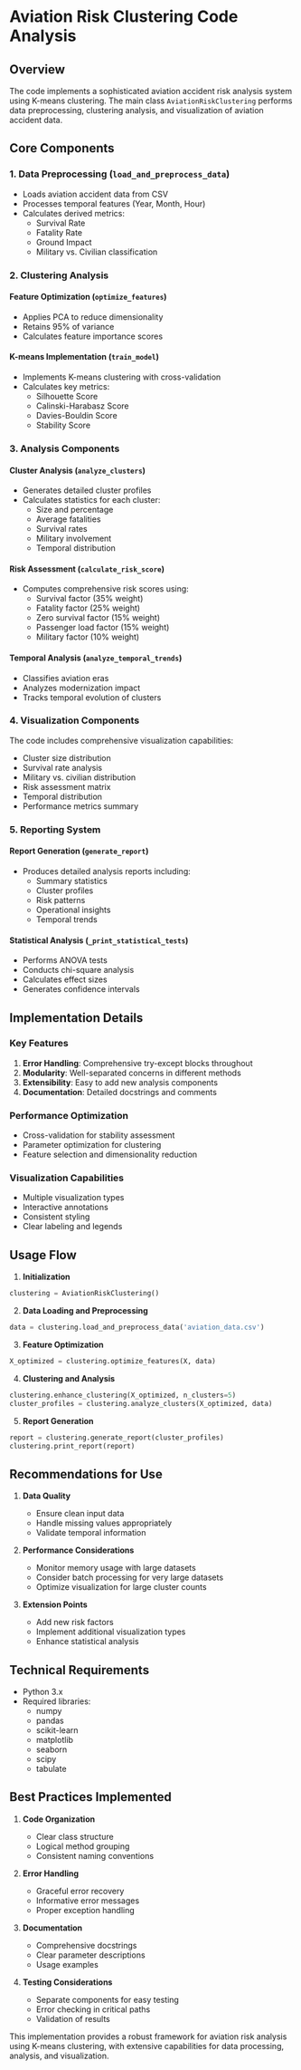 # Aviation Risk Clustering Code Analysis

## Overview
The code implements a sophisticated aviation accident risk analysis system using K-means clustering. The main class `AviationRiskClustering` performs data preprocessing, clustering analysis, and visualization of aviation accident data.

## Core Components

### 1. Data Preprocessing (`load_and_preprocess_data`)
- Loads aviation accident data from CSV
- Processes temporal features (Year, Month, Hour)
- Calculates derived metrics:
  - Survival Rate
  - Fatality Rate
  - Ground Impact
  - Military vs. Civilian classification

### 2. Clustering Analysis
#### Feature Optimization (`optimize_features`)
- Applies PCA to reduce dimensionality
- Retains 95% of variance
- Calculates feature importance scores

#### K-means Implementation (`train_model`)
- Implements K-means clustering with cross-validation
- Calculates key metrics:
  - Silhouette Score
  - Calinski-Harabasz Score
  - Davies-Bouldin Score
  - Stability Score

### 3. Analysis Components

#### Cluster Analysis (`analyze_clusters`)
- Generates detailed cluster profiles
- Calculates statistics for each cluster:
  - Size and percentage
  - Average fatalities
  - Survival rates
  - Military involvement
  - Temporal distribution

#### Risk Assessment (`calculate_risk_score`)
- Computes comprehensive risk scores using:
  - Survival factor (35% weight)
  - Fatality factor (25% weight)
  - Zero survival factor (15% weight)
  - Passenger load factor (15% weight)
  - Military factor (10% weight)

#### Temporal Analysis (`analyze_temporal_trends`)
- Classifies aviation eras
- Analyzes modernization impact
- Tracks temporal evolution of clusters

### 4. Visualization Components

The code includes comprehensive visualization capabilities:
- Cluster size distribution
- Survival rate analysis
- Military vs. civilian distribution
- Risk assessment matrix
- Temporal distribution
- Performance metrics summary

### 5. Reporting System

#### Report Generation (`generate_report`)
- Produces detailed analysis reports including:
  - Summary statistics
  - Cluster profiles
  - Risk patterns
  - Operational insights
  - Temporal trends

#### Statistical Analysis (`_print_statistical_tests`)
- Performs ANOVA tests
- Conducts chi-square analysis
- Calculates effect sizes
- Generates confidence intervals

## Implementation Details

### Key Features
1. **Error Handling**: Comprehensive try-except blocks throughout
2. **Modularity**: Well-separated concerns in different methods
3. **Extensibility**: Easy to add new analysis components
4. **Documentation**: Detailed docstrings and comments

### Performance Optimization
- Cross-validation for stability assessment
- Parameter optimization for clustering
- Feature selection and dimensionality reduction

### Visualization Capabilities
- Multiple visualization types
- Interactive annotations
- Consistent styling
- Clear labeling and legends

## Usage Flow

1. **Initialization**
```python
clustering = AviationRiskClustering()
```

2. **Data Loading and Preprocessing**
```python
data = clustering.load_and_preprocess_data('aviation_data.csv')
```

3. **Feature Optimization**
```python
X_optimized = clustering.optimize_features(X, data)
```

4. **Clustering and Analysis**
```python
clustering.enhance_clustering(X_optimized, n_clusters=5)
cluster_profiles = clustering.analyze_clusters(X_optimized, data)
```

5. **Report Generation**
```python
report = clustering.generate_report(cluster_profiles)
clustering.print_report(report)
```

## Recommendations for Use

1. **Data Quality**
   - Ensure clean input data
   - Handle missing values appropriately
   - Validate temporal information

2. **Performance Considerations**
   - Monitor memory usage with large datasets
   - Consider batch processing for very large datasets
   - Optimize visualization for large cluster counts

3. **Extension Points**
   - Add new risk factors
   - Implement additional visualization types
   - Enhance statistical analysis

## Technical Requirements

- Python 3.x
- Required libraries:
  - numpy
  - pandas
  - scikit-learn
  - matplotlib
  - seaborn
  - scipy
  - tabulate

## Best Practices Implemented

1. **Code Organization**
   - Clear class structure
   - Logical method grouping
   - Consistent naming conventions

2. **Error Handling**
   - Graceful error recovery
   - Informative error messages
   - Proper exception handling

3. **Documentation**
   - Comprehensive docstrings
   - Clear parameter descriptions
   - Usage examples

4. **Testing Considerations**
   - Separate components for easy testing
   - Error checking in critical paths
   - Validation of results

This implementation provides a robust framework for aviation risk analysis using K-means clustering, with extensive capabilities for data processing, analysis, and visualization.